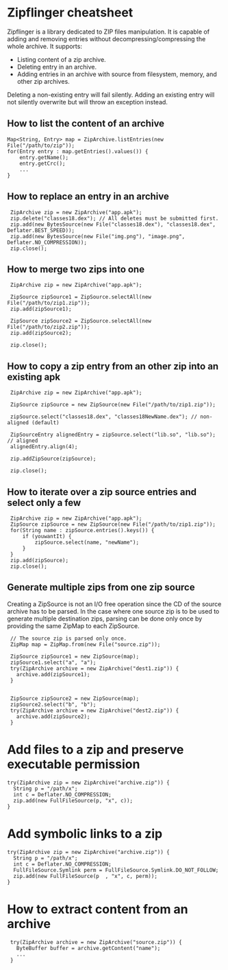 # Zipflinger cheatsheet

Zipflinger is a library dedicated to ZIP files manipulation.  It is capable of adding and removing
entries without decompressing/compressing the whole archive. It supports:

- Listing content of a zip archive.
- Deleting entry in an archive.
- Adding entries in an archive with source from filesystem, memory, and other zip archives.

Deleting a non-existing entry will fail silently.
Adding an existing entry will not silently overwrite but will throw an exception instead.

## How to list the content of an archive
```
Map<String, Entry> map = ZipArchive.listEntries(new File("/path/to/zip"));
for(Entry entry : map.getEntries().values()) {
    entry.getName();
    entry.getCrc();
    ...
}
```

## How to replace an entry in an archive
```
 ZipArchive zip = new ZipArchive("app.apk");
 zip.delete("classes18.dex"); // All deletes must be submitted first.
 zip.add(new BytesSource(new File("classes18.dex"), "classes18.dex", Deflater.BEST_SPEED));
 zip.add(new BytesSource(new File("img.png"), "image.png", Deflater.NO_COMPRESSION));
 zip.close();
```

## How to merge two zips into one
```
 ZipArchive zip = new ZipArchive("app.apk");

 ZipSource zipSource1 = ZipSource.selectAll(new File("/path/to/zip1.zip"));
 zip.add(zipSource1);

 ZipSource zipSource2 = ZipSource.selectAll(new File("/path/to/zip2.zip"));
 zip.add(zipSource2);

 zip.close();
```

## How to copy a zip entry from an other zip into an existing apk
```
 ZipArchive zip = new ZipArchive("app.apk");

 ZipSource zipSource = new ZipSource(new File("/path/to/zip1.zip"));

 zipSource.select("classes18.dex", "classes18NewName.dex"); // non-aligned (default)

 ZipSourceEntry alignedEntry = zipSource.select("lib.so", "lib.so"); // aligned
 alignedEntry.align(4);

 zip.addZipSource(zipSource);

 zip.close();
```

## How to iterate over a zip source entries and select only a few
```
 ZipArchive zip = new ZipArchive("app.apk");
 ZipSource zipSource = new ZipSource(new File("/path/to/zip1.zip"));
 for(String name : zipSource.entries().keys()) {
     if (youwantIt) {
         zipSource.select(name, "newName");
     }
 }
 zip.add(zipSource);
 zip.close();
```

## Generate multiple zips from one zip source
Creating a ZipSource is not an I/O free operation since the CD of the source archive has to be parsed.
In the case where one source zip is to be used to generate multiple destination zips, parsing
can be done only once by providing the same ZipMap to each ZipSource.

```
 // The source zip is parsed only once.
 ZipMap map = ZipMap.from(new File("source.zip"));

 ZipSource zipSource1 = new ZipSource(map);
 zipSource1.select("a", "a");
 try(ZipArchive archive = new ZipArchive("dest1.zip")) {
   archive.add(zipSource1);
 }


 ZipSource zipSource2 = new ZipSource(map);
 zipSource2.select("b", "b");
 try(ZipArchive archive = new ZipArchive("dest2.zip")) {
   archive.add(zipSource2);
 }

```

# Add files to a zip and preserve executable permission
```
try(ZipArchive zip = new ZipArchive("archive.zip")) {
  String p = "/path/x";
  int c = Deflater.NO_COMPRESSION;
  zip.add(new FullFileSource(p, "x", c));
}
```

# Add symbolic links to a zip
```
try(ZipArchive zip = new ZipArchive("archive.zip")) {
  String p = "/path/x";
  int c = Deflater.NO_COMPRESSION;
  FullFileSource.Symlink perm = FullFileSource.Symlink.DO_NOT_FOLLOW;
  zip.add(new FullFileSource(p  , "x", c, perm));
}
```

# How to extract content from an archive
```
 try(ZipArchive archive = new ZipArchive("source.zip")) {
   ByteBuffer buffer = archive.getContent("name");
   ...
 }
```
